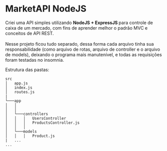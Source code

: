 <h1> MarketAPI NodeJS </h1>
Criei uma API simples utilizando <b> NodeJS + ExpressJS </b> para controle de caixa de um mercado, com fins de aprender melhor o padrão MVC e conceitos de API REST. <br><br>
Nesse projeto ficou tudo separado, dessa forma cada arquivo tinha sua responsabilidade (como arquivo de rotas, arquivo de controller e o arquivo de models), deixando o programa mais manutenível, e todas as requisições foram testadas no insomnia.

Estrutura das pastas: <br>
```
src
│   app.js
│   index.js
│   routes.js
|
└───app
│   │
│   │
│   └───controllers
│   │   │   UsersController
│   │   │   ProductsController.js
│   │   │  
│   └───models
│   │   │   Product.js
|   ...
...
```
